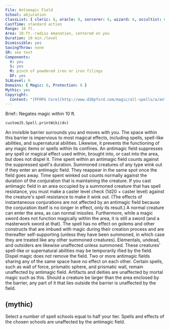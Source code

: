 ```yaml
---
File: Antimagic Field
School: abjuration
ClassList: { cleric: 8, oracle: 8, sorcerer: 6, wizard: 6, occultist: 6, psychic: 7 }
CastTime: standard action
Range: 10 ft.
Area: 10-ft.-radius emanation, centered on you
Duration: 10 min./level
Dismissible: yes
SavingThrow: none
SR: see text
Components:
  V: yes
  S: yes
  M: pinch of powdered iron or iron filings
  DF: yes
SLALevel: 6
Domains: { Magic: 6, Protection: 6 }
Mythic: yes
Copyright:
  Content: "[PFRPG Core](http://www.d20pfsrd.com/magic/all-spells/a/antimagic-field)"
---
```

Brief:: Negates magic within 10 ft.

```dataviewjs
customJS.Spell.printWiki(dv)
```

An invisible barrier surrounds you and moves with you. The space within this barrier is impervious to most magical effects, including spells, spell-like abilities, and supernatural abilities.  Likewise, it prevents the functioning of any magic items or spells within its confines.  An antimagic field suppresses any spell or magical effect used within, brought into, or cast into the area, but does not dispel it.  Time spent within an antimagic field counts against the suppressed spell's duration.  Summoned creatures of any type wink out if they enter an antimagic field. They reappear in the same spot once the field goes away. Time spent winked out counts normally against the duration of the conjuration that is maintaining the creature. If you cast antimagic field in an area occupied by a summoned creature that has spell resistance, you must make a caster level check (1d20 + caster level) against the creature's spell resistance to make it wink out.  (The effects of instantaneous conjurations are not affected by an antimagic field because the conjuration itself is no longer in effect, only its result.) A normal creature can enter the area, as can normal missiles.  Furthermore, while a magic sword does not function magically within the area, it is still a sword (and a masterwork sword at that). The spell has no effect on golems and other constructs that are imbued with magic during their creation process and are thereafter self-supporting (unless they have been summoned, in which case they are treated like any other summoned creatures). Elementals, undead, and outsiders are likewise unaffected unless summoned. These creatures' spell-like or supernatural abilities may be temporarily ified by the field.  Dispel magic does not remove the field.  Two or more antimagic fields sharing any of the same space have no effect on each other. Certain spells, such as wall of force, prismatic sphere, and prismatic wall, remain unaffected by antimagic field.  Artifacts and deities are unaffected by mortal magic such as this.  Should a creature be larger than the area enclosed by the barrier, any part of it that lies outside the barrier is unaffected by the field.


## (mythic)

Select a number of spell schools equal to half your tier. Spells and effects of the chosen schools are unaffected by the antimagic field.
